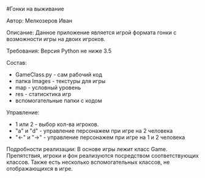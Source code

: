 #Гонки на выживание

Автор: Мелкозеров Иван

Описание:
Данное приложение является игрой формата гонки с возможности игры на двоих игроков.

Требования:
Версия Python не ниже 3.5

Состав:

- GameClass.py - сам рабочий код
- папка Images - текстуры для игры
- map - условный уровень
- res - статисктика игр
- вспомогательные папки с кодом

Управление:
- 1 или 2 - выбор кол-ва игроков.
- "a" и "d" - управление персонажем при игре на 2 человека
- "<-" и "->" - управление персонажем при игре на 1 и 2 человека


Подробности реализации:
В основе игры лежит класс Game. Препятствия, игроки и фон реализуются посредством соответствующих классов. Также есть несколько вспомогательных классов, не отображающихся в игре.
